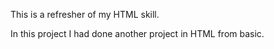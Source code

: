 This is a refresher of my HTML skill.

In this project I had done another project in HTML from basic.
